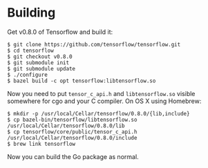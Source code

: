 # Building

Get v0.8.0 of Tensorflow and build it:

~~~{.bash}
$ git clone https://github.com/tensorflow/tensorflow.git
$ cd tensorflow
$ git checkout v0.8.0
$ git submodule init
$ git submodule update
$ ./configure
$ bazel build -c opt tensorflow:libtensorflow.so
~~~

Now you need to put `tensor_c_api.h` and `libtensorflow.so` visible somewhere for cgo
and your C compiler. On OS X using Homebrew:

~~~{.bash}
$ mkdir -p /usr/local/Cellar/tensorflow/0.8.0/{lib,include}
$ cp bazel-bin/tensorflow/libtensorflow.so /usr/local/Cellar/tensorflow/0.8.0/lib
$ cp tensorflow/core/public/tensor_c_api.h /usr/local/Cellar/tensorflow/0.8.0/include
$ brew link tensorflow
~~~

Now you can build the Go package as normal.
